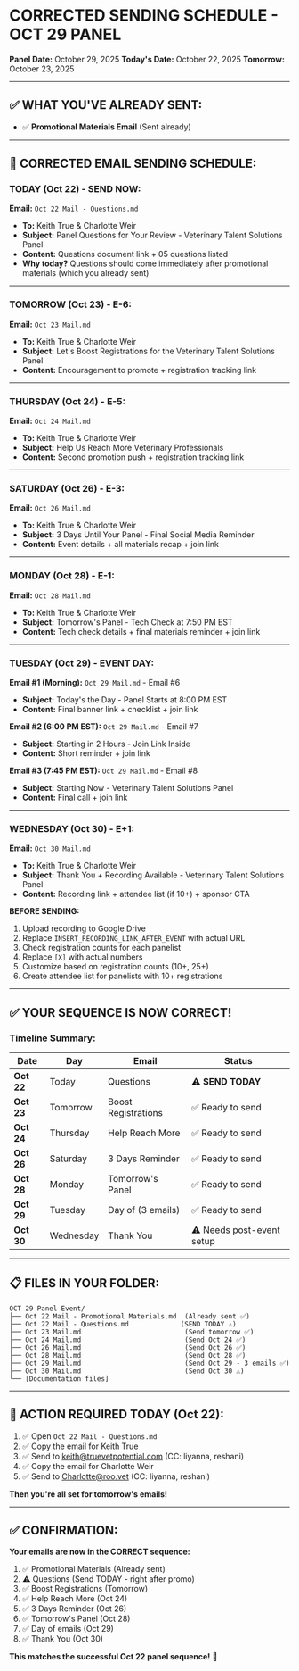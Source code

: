 # CORRECTED SENDING SCHEDULE - OCT 29 PANEL

**Panel Date:** October 29, 2025
**Today's Date:** October 22, 2025
**Tomorrow:** October 23, 2025

---

## ✅ **WHAT YOU'VE ALREADY SENT:**

- ✅ **Promotional Materials Email** (Sent already)

---

## 📧 **CORRECTED EMAIL SENDING SCHEDULE:**

### **TODAY (Oct 22) - SEND NOW:**

**Email:** `Oct 22 Mail - Questions.md`
- **To:** Keith True & Charlotte Weir
- **Subject:** Panel Questions for Your Review - Veterinary Talent Solutions Panel
- **Content:** Questions document link + 05 questions listed
- **Why today?** Questions should come immediately after promotional materials (which you already sent)

---

### **TOMORROW (Oct 23) - E-6:**

**Email:** `Oct 23 Mail.md`
- **To:** Keith True & Charlotte Weir
- **Subject:** Let's Boost Registrations for the Veterinary Talent Solutions Panel
- **Content:** Encouragement to promote + registration tracking link

---

### **THURSDAY (Oct 24) - E-5:**

**Email:** `Oct 24 Mail.md`
- **To:** Keith True & Charlotte Weir
- **Subject:** Help Us Reach More Veterinary Professionals
- **Content:** Second promotion push + registration tracking link

---

### **SATURDAY (Oct 26) - E-3:**

**Email:** `Oct 26 Mail.md`
- **To:** Keith True & Charlotte Weir
- **Subject:** 3 Days Until Your Panel - Final Social Media Reminder
- **Content:** Event details + all materials recap + join link

---

### **MONDAY (Oct 28) - E-1:**

**Email:** `Oct 28 Mail.md`
- **To:** Keith True & Charlotte Weir
- **Subject:** Tomorrow's Panel - Tech Check at 7:50 PM EST
- **Content:** Tech check details + final materials reminder + join link

---

### **TUESDAY (Oct 29) - EVENT DAY:**

**Email #1 (Morning):** `Oct 29 Mail.md` - Email #6
- **Subject:** Today's the Day - Panel Starts at 8:00 PM EST
- **Content:** Final banner link + checklist + join link

**Email #2 (6:00 PM EST):** `Oct 29 Mail.md` - Email #7
- **Subject:** Starting in 2 Hours - Join Link Inside
- **Content:** Short reminder + join link

**Email #3 (7:45 PM EST):** `Oct 29 Mail.md` - Email #8
- **Subject:** Starting Now - Veterinary Talent Solutions Panel
- **Content:** Final call + join link

---

### **WEDNESDAY (Oct 30) - E+1:**

**Email:** `Oct 30 Mail.md`
- **To:** Keith True & Charlotte Weir
- **Subject:** Thank You + Recording Available - Veterinary Talent Solutions Panel
- **Content:** Recording link + attendee list (if 10+) + sponsor CTA

**BEFORE SENDING:**
1. Upload recording to Google Drive
2. Replace `INSERT_RECORDING_LINK_AFTER_EVENT` with actual URL
3. Check registration counts for each panelist
4. Replace `[X]` with actual numbers
5. Customize based on registration counts (10+, 25+)
6. Create attendee list for panelists with 10+ registrations

---

## ✅ **YOUR SEQUENCE IS NOW CORRECT!**

### **Timeline Summary:**

| Date | Day | Email | Status |
|------|-----|-------|--------|
| **Oct 22** | Today | Questions | ⚠️ **SEND TODAY** |
| **Oct 23** | Tomorrow | Boost Registrations | ✅ Ready to send |
| **Oct 24** | Thursday | Help Reach More | ✅ Ready to send |
| **Oct 26** | Saturday | 3 Days Reminder | ✅ Ready to send |
| **Oct 28** | Monday | Tomorrow's Panel | ✅ Ready to send |
| **Oct 29** | Tuesday | Day of (3 emails) | ✅ Ready to send |
| **Oct 30** | Wednesday | Thank You | ⚠️ Needs post-event setup |

---

## 📋 **FILES IN YOUR FOLDER:**

```
OCT 29 Panel Event/
├── Oct 22 Mail - Promotional Materials.md  (Already sent ✅)
├── Oct 22 Mail - Questions.md             (SEND TODAY ⚠️)
├── Oct 23 Mail.md                          (Send tomorrow ✅)
├── Oct 24 Mail.md                          (Send Oct 24 ✅)
├── Oct 26 Mail.md                          (Send Oct 26 ✅)
├── Oct 28 Mail.md                          (Send Oct 28 ✅)
├── Oct 29 Mail.md                          (Send Oct 29 - 3 emails ✅)
├── Oct 30 Mail.md                          (Send Oct 30 ⚠️)
└── [Documentation files]
```

---

## 🎯 **ACTION REQUIRED TODAY (Oct 22):**

1. ✅ Open `Oct 22 Mail - Questions.md`
2. ✅ Copy the email for Keith True
3. ✅ Send to keith@truevetpotential.com (CC: liyanna, reshani)
4. ✅ Copy the email for Charlotte Weir
5. ✅ Send to Charlotte@roo.vet (CC: liyanna, reshani)

**Then you're all set for tomorrow's emails!**

---

## ✅ **CONFIRMATION:**

**Your emails are now in the CORRECT sequence:**

1. ✅ Promotional Materials (Already sent)
2. ⚠️ Questions (Send TODAY - right after promo)
3. ✅ Boost Registrations (Tomorrow)
4. ✅ Help Reach More (Oct 24)
5. ✅ 3 Days Reminder (Oct 26)
6. ✅ Tomorrow's Panel (Oct 28)
7. ✅ Day of emails (Oct 29)
8. ✅ Thank You (Oct 30)

**This matches the successful Oct 22 panel sequence!** 🎉
